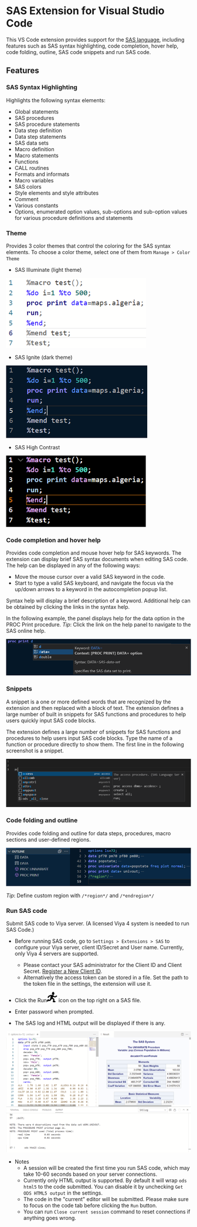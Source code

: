 # SAS Extension for Visual Studio Code

This VS Code extension provides support for the [SAS language](https://go.documentation.sas.com/doc/en/pgmsascdc/9.4_3.5/lrcon/titlepage.htm), including features such as SAS syntax highlighting, code completion, hover help, code folding, outline, SAS code snippets and run SAS code.

## Features

### SAS Syntax Highlighting

Highlights the following syntax elements:

- Global statements
- SAS procedures
- SAS procedure statements
- Data step definition
- Data step statements
- SAS data sets
- Macro definition
- Macro statements
- Functions
- CALL routines
- Formats and informats
- Macro variables
- SAS colors
- Style elements and style attributes
- Comment
- Various constants
- Options, enumerated option values, sub-options and sub-option values for various procedure definitions and statements

### Theme
Provides 3 color themes that control the coloring for the SAS syntax elements.  To choose a color theme, select one of them from `Manage > Color Theme` 

- SAS Illuminate (light theme)

<img src="doc/images/Illuminate.PNG"/>

- SAS Ignite (dark theme)

<img src="doc/images/Ignite.PNG"/>

- SAS High Contrast

<img src="doc/images/HighContrast.PNG"/>

### Code completion and hover help

Provides code completion and mouse hover help for SAS keywords. The extension can display brief SAS syntax documents when editing SAS code. The help can be displayed in any of the following ways:

- Move the mouse cursor over a valid SAS keyword in the code.
- Start to type a valid SAS keyboard, and navigate the focus via the up/down arrows to a keyword in the autocompletion popup list.

Syntax help will display a brief description of a keyword.  Additional help can be obtained by clicking the links in the syntax help.
 
In the following example, the panel displays help for the data option in the PROC Print procedure.
_Tip_: Click the link on the help panel to navigate to the SAS online help.

<img src="doc/images/CodeCompletion.PNG"/>


### Snippets
A snippet is a one or more defined words that are recognized by the extension and then replaced with a block of text.  The extension defines a large number of built in snippets for SAS functions and procedures to help users quickly input SAS code blocks.

The extension defines a large number of snippets for SAS functions and procedures to help users input SAS code blocks. Type the name of a function or procedure directly to show them. The first line in the following screenshot is a snippet.

<img src="doc/images/Snippets.PNG"/>

### Code folding and outline

Provides code folding and outline for data steps, procedures, macro sections and user-defined regions.

<img src="doc/images/Folding.PNG"/>

_Tip_: Define custom region with `/*region*/` and `/*endregion*/`

### Run SAS code

Submit SAS code to Viya server. (A licensed Viya 4 system is needed to run SAS Code.)

- Before running SAS code, go to `Settings > Extensions > SAS` to configure your Viya server, client ID/Secret and User name. Currently, only Viya 4 servers are supported.

  - Please contact your SAS administrator for the Client ID and Client Secret. [Register a New Client ID](https://go.documentation.sas.com/doc/en/sasadmincdc/v_019/calauthmdl/p1gq6q7zzt52win1jwhc2b5kuc1z.htm#n0brttsp1nuzzkn1njvr535txk86).
  - Alternatively the access token can be stored in a file. Set the path to the token file in the settings, the extension will use it.

- Click the Run<img src="icons/light/submitSASCode.svg"/> icon on the top right on a SAS file.
- Enter password when prompted.
- The SAS log and HTML output will be displayed if there is any.

<img src="doc/images/RunResult.PNG"/>

- Notes
  - A session will be created the first time you run SAS code, which may take 10-60 seconds based on your server connections.
  - Currently only HTML output is supported. By default it will wrap `ods html5` to the code submitted. You can disable it by unchecking `Get ODS HTML5 output` in the settings.
  - The code in the "current" editor will be submitted. Please make sure to focus on the code tab before clicking the `Run` button.
  - You can run `Close current session` command to reset connections if anything goes wrong.
